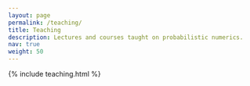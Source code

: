 ```yaml
---
layout: page
permalink: /teaching/
title: Teaching
description: Lectures and courses taught on probabilistic numerics.
nav: true
weight: 50
---
```



{% include teaching.html %}
